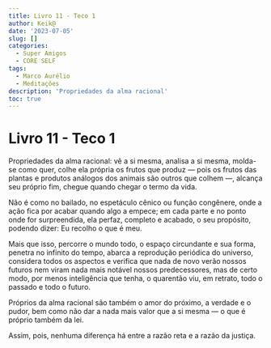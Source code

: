 ```yaml
---
title: Livro 11 - Teco 1
author: Keik@
date: '2023-07-05'
slug: []
categories:
  - Super Amigos
  - CORE SELF
tags:
  - Marco Aurélio
  - Meditações
description: 'Propriedades da alma racional'
toc: true
---
```


# Livro 11 - Teco 1


Propriedades da alma racional: vê a si mesma, analisa a si mesma, molda-se como quer, colhe ela própria os frutos que produz — pois os frutos das plantas e produtos análogos dos animais são outros que colhem —, alcança seu próprio fim, chegue quando chegar o termo da vida. 

Não é como no bailado, no espetáculo cênico ou função congênere, onde a ação fica por acabar quando algo a empece; em cada parte e no ponto onde for surpreendida, ela perfaz, completo e acabado, o seu propósito, podendo dizer: Eu recolho o que é meu. 

Mais que isso, percorre o mundo todo, o espaço circundante e sua forma, penetra no infinito do tempo, abarca a reprodução periódica do universo, considera todos os aspectos e verifica que nada de novo verão nossos futuros nem viram nada mais notável nossos predecessores, mas de certo modo, por menos inteligência que tenha, o quarentão viu, em retrato, todo o passado e todo o futuro. 

Próprios da alma racional são também o amor do próximo, a verdade e o pudor, bem como não dar a nada mais valor que a si mesma — o que é próprio também da lei. 

Assim, pois, nenhuma diferença há entre a razão reta e a razão da justiça.